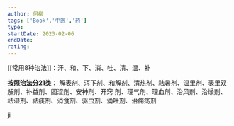 ```yaml
---
author: 何柳
tags: ['Book','中医','药']
type: 
startDate: 2023-02-06
endDate:
rating: 
---
```



[[常用8种治法]]：汗、和、下、消、吐、清、温、补


**按照治法分21类**：
解表剂、泻下剂、和解剂、清热剂、祛暑剂、温里剂、表里双解剂、补益剂、固涩剂、安神剂、开窍
剂、理气剂、理血剂、治风剂、治燥剂、祛湿剂、祛痰剂、消食剂、驱虫剂、涌吐剂、治痈疡剂


ji


























